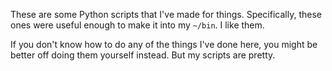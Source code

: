 These are some Python scripts that I've made for things. Specifically, these ones were useful enough to make it into my `~/bin`. I like them.

If you don't know how to do any of the things I've done here, you might be better off doing them yourself instead. But my scripts are pretty.